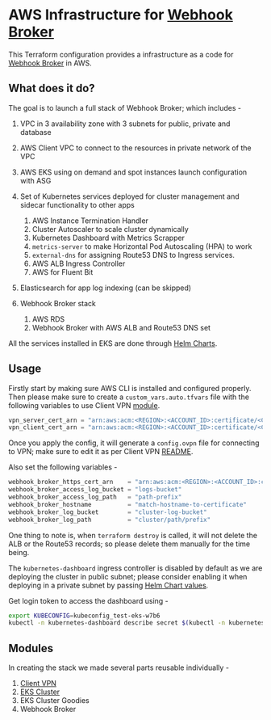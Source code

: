# AWS Infrastructure for [Webhook Broker](https://github.com/imyousuf/webhook-broker)

This Terraform configuration provides a infrastructure as a code for [Webhook Broker](https://github.com/imyousuf/webhook-broker) in AWS.

## What does it do?

The goal is to launch a full stack of Webhook Broker; which includes -

1. VPC in 3 availability zone with 3 subnets for public, private and database
1. AWS Client VPC to connect to the resources in private network of the VPC
1. AWS EKS using on demand and spot instances launch configuration with ASG
1. Set of Kubernetes services deployed for cluster management and sidecar functionality to other apps

    1. AWS Instance Termination Handler
    1. Cluster Autoscaler to scale cluster dynamically
    1. Kubernetes Dashboard with Metrics Scrapper
    1. `metrics-server` to make Horizontal Pod Autoscaling (HPA) to work
    1. `external-dns` for assigning Route53 DNS to Ingress services.
    1. AWS ALB Ingress Controller
    1. AWS for Fluent Bit

1. Elasticsearch for app log indexing (can be skipped)
1. Webhook Broker stack

    1. AWS RDS
    1. Webhook Broker with AWS ALB and Route53 DNS set

All the services installed in EKS are done through [Helm Charts](https://helm.sh/).

## Usage

Firstly start by making sure AWS CLI is installed and configured properly. Then please make sure to create a `custom_vars.auto.tfvars` file with the following variables to use Client VPN [module](./modules/client-vpn/README.md).

```terraform
vpn_server_cert_arn = "arn:aws:acm:<REGION>:<ACCOUNT_ID>:certificate/<CERT_ARN_FOR_SERVER>"
vpn_client_cert_arn = "arn:aws:acm:<REGION>:<ACCOUNT_ID>:certificate/<CERT_ARN_FOR_CLIENT>"
```

Once you apply the config, it will generate a `config.ovpn` file for connecting to VPN; make sure to edit it as per Client VPN [README](./modules/client-vpn/README.md).

Also set the following variables -

```terraform
webhook_broker_https_cert_arn    = "arn:aws:acm:<REGION>:<ACCOUNT_ID>:certificate/<HTTPS_CERT_FOR_HOSTNAME>"
webhook_broker_access_log_bucket = "logs-bucket"
webhook_broker_access_log_path   = "path-prefix"
webhook_broker_hostname          = "match-hostname-to-certificate"
webhook_broker_log_bucket        = "cluster-log-bucket"
webhook_broker_log_path          = "cluster/path/prefix"
```

One thing to note is, when `terraform destroy` is called, it will not delete the ALB or the Route53 records; so please delete them manually for the time being.

The `kubernetes-dashboard` ingress controller is disabled by default as we are deploying the cluster in public subnet; please consider enabling it when deploying in a private subnet by passing [Helm Chart values](https://artifacthub.io/packages/helm/k8s-dashboard/kubernetes-dashboard).

Get login token to access the dashboard using -

```bash
export KUBECONFIG=kubeconfig_test-eks-w7b6
kubectl -n kubernetes-dashboard describe secret $(kubectl -n kubernetes-dashboard get secret | grep k8s-dashboard-svc-controller-token | awk '{print $1}')
```

## Modules

In creating the stack we made several parts reusable individually -

1. [Client VPN](./modules/client-vpn/README.md)
1. [EKS Cluster](./modules/simple-kubernetes/README.md)
1. EKS Cluster Goodies
1. Webhook Broker
